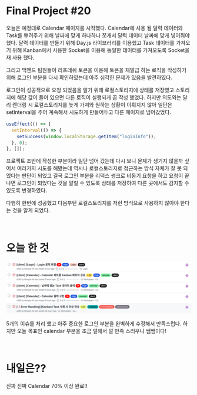 # Final Project #20

오늘은 예정대로 Calendar 페이지를 시작했다. Calendar에 사용 될 달력 데이터와 Task를 뿌려주기 위해 날짜에 맞게 하나하나 쪼개서 달력 데이터 날짜에 맞게 넣어줘야 했다. 달력 데이터를 만들기 위해 Day.js 라이브러리를 이용했고 Task 데이터를 가져오기 위해 Kanban에서 사용한 Socket을 이용해 동일한 데이터를 가져오도록 Socket을 재 사용 했다.

그리고 백엔드 팀원들이 리프레쉬 토큰을 이용해 토큰을 재발급 하는 로직을 작성하기 위해 로그인 부분을 다시 확인하였는데 아주 심각한 문제가 있음을 발견하였다.

로그인이 성공적으로 요청 되었음을 알기 위해 로컬스토리지에 상태를 저장했고 스토리지에 해당 값이 들어 있으면 다른 로직이 실행되게 끔 작성 했었다. 하지만 의도와는 달리 렌더링 시 로컬스토리지를 늦게 가져와 원하는 상황이 이뤄지지 않아 일단은 setInterval을 주어 계속해서 시도하게 만들어두고 다른 페이지로 넘어갔었다.

```jsx
useEffect(() => {
  setInterval(() => {
    setSuccess(window.localStorage.getItem("loginInfo"));
  }, 0);
}, []);
```

프로젝트 초반에 작성한 부분이라 일단 넘어 갔는데 다시 보니 문제가 생기지 않을까 싶어서 여러가지 시도를 해봤는데 역시나 로컬스토리지로 접근하는 방식 자체가 잘 못 되었다는 판단이 되었고 결국 로그인 부분을 리덕스 썽크로 비동기 요청을 하고 요청이 끝나면 로그인이 되었다는 것을 알릴 수 있도록 상태를 저장하여 다른 곳에서도 감지할 수 있도록 변경하였다.

다행히 한번에 성공했고 다음부턴 로컬스토리지를 저런 방식으로 사용하지 않아야 한다는 것을 알게 되었다.

<br />
 
# 오늘 한 것

![](./image/Final_20_1.png)

5개의 이슈를 처리 했고 아주 중요한 로그인 부분을 완벽하게 수정해서 만족스럽다. 하지만 오늘 목표인 calendar 부분을 조금 덜해서 덜 만족 스러우니 쌤쌤이다!

<br />
 
# 내일은??

진짜 진짜 Calendar 70% 이상 완료!!

